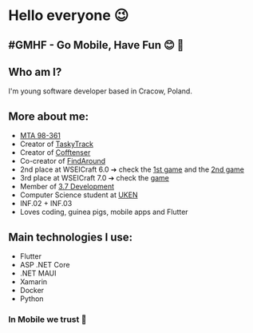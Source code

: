 # Hello everyone 😉

## #GMHF - Go Mobile, Have Fun 😊 📱

## Who am I?
I'm young software developer based in Cracow, Poland.
## More about me:
- [MTA 98-361](https://bit.ly/3e5s0lL)
- Creator of [TaskyTrack](https://play.google.com/store/apps/details?id=com.gal0wsky.taskytrack)
- Creator of [Cofftenser](https://play.google.com/store/apps/details?id=com.gal0wsky.cofftenser)
- Co-creator of [FindAround](https://github.com/Sanfran-CISCO/findaround.git)
- 2nd place at WSEICraft 6.0 ➔ check the [1st game](https://jajszu.itch.io/seasonalassault) and the [2nd game](https://jajszu.itch.io/survivethejourney)
- 3rd place at WSEICraft 7.0 ➔ check the [game](https://jajszu.itch.io/lost-memoros)
- Member of [3.7 Development](https://github.com/3-7-Development)
- Computer Science student at [UKEN](https://www.uken.krakow.pl/)
- INF.02 + INF.03
- Loves coding, guinea pigs, mobile apps and Flutter
## Main technologies I use:
- Flutter
- ASP .NET Core
- .NET MAUI
- Xamarin
- Docker
- Python

### In Mobile we trust 📱
